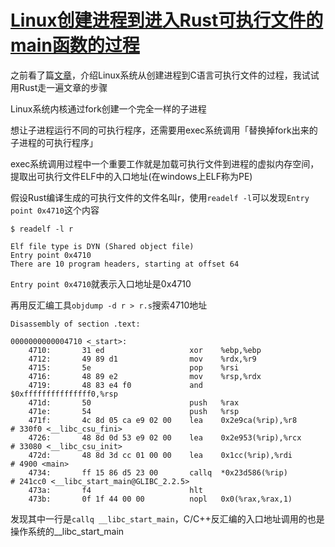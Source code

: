 # [Linux创建进程到进入Rust可执行文件的main函数的过程](/notes/linux/from_fork_exec_to_rust_main.md)

之前看了篇[文章](https://mp.weixin.qq.com/s/YsqoIfFZkHw1pEzsdkfo9Q)，介绍Linux系统从创建进程到C语言可执行文件的过程，我试试用Rust走一遍文章的步骤

Linux系统内核通过fork创建一个完全一样的子进程

想让子进程运行不同的可执行程序，还需要用exec系统调用「替换掉fork出来的子进程的可执行程序」

exec系统调用过程中一个重要工作就是加载可执行文件到进程的虚拟内存空间，提取出可执行文件ELF中的入口地址(在windows上ELF称为PE)

假设Rust编译生成的可执行文件的文件名叫r，使用`readelf -l`可以发现`Entry point 0x4710`这个内容

```
$ readelf -l r

Elf file type is DYN (Shared object file)
Entry point 0x4710
There are 10 program headers, starting at offset 64
```

`Entry point 0x4710`就表示入口地址是0x4710

再用反汇编工具`objdump -d r > r.s`搜索4710地址

```
Disassembly of section .text:

0000000000004710 <_start>:
    4710:       31 ed                   xor    %ebp,%ebp
    4712:       49 89 d1                mov    %rdx,%r9
    4715:       5e                      pop    %rsi
    4716:       48 89 e2                mov    %rsp,%rdx
    4719:       48 83 e4 f0             and    $0xfffffffffffffff0,%rsp
    471d:       50                      push   %rax
    471e:       54                      push   %rsp
    471f:       4c 8d 05 ca e9 02 00    lea    0x2e9ca(%rip),%r8        # 330f0 <__libc_csu_fini>
    4726:       48 8d 0d 53 e9 02 00    lea    0x2e953(%rip),%rcx        # 33080 <__libc_csu_init>
    472d:       48 8d 3d cc 01 00 00    lea    0x1cc(%rip),%rdi        # 4900 <main>
    4734:       ff 15 86 d5 23 00       callq  *0x23d586(%rip)        # 241cc0 <__libc_start_main@GLIBC_2.2.5>
    473a:       f4                      hlt
    473b:       0f 1f 44 00 00          nopl   0x0(%rax,%rax,1)
```

发现其中一行是`callq __libc_start_main`，C/C++反汇编的入口地址调用的也是操作系统的__libc_start_main
